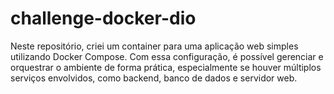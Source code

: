 # challenge-docker-dio
Neste repositório, criei um container para uma aplicação web simples utilizando Docker Compose. Com essa configuração, é possível gerenciar e orquestrar o ambiente de forma prática, especialmente se houver múltiplos serviços envolvidos, como backend, banco de dados e servidor web.
